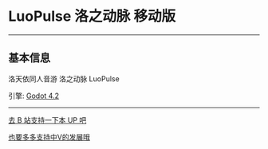 # LuoPulse 洛之动脉 移动版

---

## 基本信息

洛天依同人音游 洛之动脉 LuoPulse

引擎: [Godot 4.2](https://godotengine.org/download/archive/4.2-stable/)

---

[去 B 站支持一下本 UP 吧](https://www.bilibili.com/video/BV1dr421T7Ea/?share_source=copy_web&vd_source=2209f3963a4e14b09226220545354335)

[也要多多支持中V的发展哦](https://space.bilibili.com/10878474?spm_id_from=333.337.0.0)

